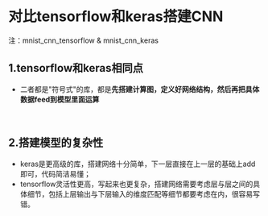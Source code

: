 # 对比tensorflow和keras搭建CNN
注：mnist_cnn_tensorflow & mnist_cnn_keras
## 1.tensorflow和keras相同点
- 二者都是"符号式"的库，都是**先搭建计算图，定义好网络结构，然后再把具体数据feed到模型里面运算**

  
## 2.搭建模型的复杂性
- keras是更高级的库，搭建网络十分简单，下一层直接在上一层的基础上add即可，代码简洁易懂；
- tensorflow灵活性更高，写起来也更复杂，搭建网络需要考虑层与层之间的具体细节，包括上层输出与下层输入的维度匹配等细节都要考虑在内，很容易写错。
